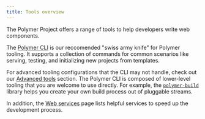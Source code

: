 ```yaml
---
title: Tools overview
---
```


The Polymer Project offers a range of tools to help developers write web components.

The [Polymer CLI](polymer-cli) is our reccomended "swiss army knife" for Polymer tooling. It supports a collection of commands for common scenarios like serving, testing, and initializing new projects from templates.

For advanced tooling configurations that the CLI may not handle, check out our [Advanced tools](advanced) section. The Polymer CLI is composed of lower-level tooling that you are welcome to use directly. For example, the [`polymer-build`](https://github.com/Polymer/polymer-build) library helps you create your own build process out of pluggable streams.

In addition, the [Web services](services) page lists helpful services to speed up the development process.
